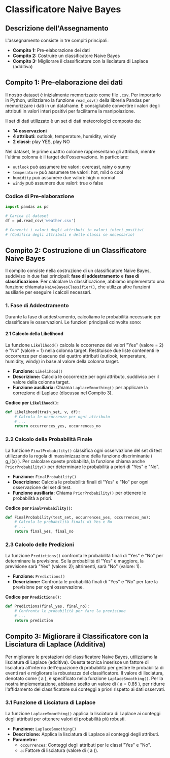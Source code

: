 # Classificatore Naive Bayes

## Descrizione dell'Assegnamento

L'assegnamento consiste in tre compiti principali:

- **Compito 1:** Pre-elaborazione dei dati
- **Compito 2:** Costruire un classificatore Naive Bayes
- **Compito 3:** Migliorare il classificatore con la lisciatura di Laplace (additiva)

## Compito 1: Pre-elaborazione dei dati

Il nostro dataset è inizialmente memorizzato come file `.csv`. Per importarlo in Python, utilizziamo la funzione `read_csv()` della libreria Pandas per memorizzare i dati in un dataframe. È consigliabile convertire i valori degli attributi in valori interi positivi per facilitarne la manipolazione.

Il set di dati utilizzato è un set di dati meteorologici composto da:

- **14 osservazioni**
- **4 attributi:** outlook, temperature, humidity, windy
- **2 classi:** play YES, play NO

Nel dataset, le prime quattro colonne rappresentano gli attributi, mentre l'ultima colonna è il target dell'osservazione. In particolare:

- `outlook` può assumere tre valori: overcast, rainy o sunny
- `temperature` può assumere tre valori: hot, mild o cool
- `humidity` può assumere due valori: high o normal
- `windy` può assumere due valori: true o false

### Codice di Pre-elaborazione

```python
import pandas as pd

# Carica il dataset
df = pd.read_csv('weather.csv')

# Converti i valori degli attributi in valori interi positivi
# (Codifica degli attributi e delle classi se necessario)
```
## Compito 2: Costruzione di un Classificatore Naive Bayes

Il compito consiste nella costruzione di un classificatore Naive Bayes, suddiviso in due fasi principali: **fase di addestramento** e **fase di classificazione**. Per calcolare la classificazione, abbiamo implementato una funzione chiamata `NaiveBayesClassifier()`, che utilizza altre funzioni ausiliarie per eseguire i calcoli necessari.

### 1. Fase di Addestramento

Durante la fase di addestramento, calcoliamo le probabilità necessarie per classificare le osservazioni. Le funzioni principali coinvolte sono:

#### 2.1 Calcolo della Likelihood

La funzione `Likelihood()` calcola le occorrenze dei valori "Yes" (valore = 2) e "No" (valore = 1) nella colonna target. Restituisce due liste contenenti le occorrenze per ciascuno dei quattro attributi (outlook, temperature, humidity, windy) in base al valore della colonna target.

- **Funzione:** `Likelihood()`
- **Descrizione:** Calcola le occorrenze per ogni attributo, suddiviso per il valore della colonna target.
- **Funzione ausiliaria:** Chiama `LaplaceSmoothing()` per applicare la correzione di Laplace (discussa nel Compito 3).

**Codice per `Likelihood()`:**
```python
def Likelihood(train_set, v, df):
    # Calcola le occorrenze per ogni attributo
    # ...
    return occurrences_yes, occurrences_no
```
### 2.2 Calcolo della Probabilità Finale

La funzione `FinalProbability()` classifica ogni osservazione del set di test utilizzando la regola di massimizzazione della funzione discriminante \( g_i(x) \). Per calcolare queste probabilità, la funzione chiama anche `PriorProbability()` per determinare le probabilità a priori di "Yes" e "No".

- **Funzione:** `FinalProbability()`
- **Descrizione:** Calcola le probabilità finali di "Yes" e "No" per ogni osservazione del set di test.
- **Funzione ausiliaria:** Chiama `PriorProbability()` per ottenere le probabilità a priori.

**Codice per `FinalProbability()`:**
```python
def FinalProbability(test_set, occurrences_yes, occurrences_no):
    # Calcola le probabilità finali di Yes e No
    # ...
    return final_yes, final_no
```
### 2.3 Calcolo delle Predizioni

La funzione `Predictions()` confronta le probabilità finali di "Yes" e "No" per determinare la previsione. Se la probabilità di "Yes" è maggiore, la previsione sarà "Yes" (valore: 2); altrimenti, sarà "No" (valore: 1).

- **Funzione:** `Predictions()`
- **Descrizione:** Confronta le probabilità finali di "Yes" e "No" per fare la previsione per ogni osservazione.

**Codice per `Predictions()`:**
```python
def Predictions(final_yes, final_no):
    # Confronta le probabilità per fare la previsione
    # ...
    return prediction
```
## Compito 3: Migliorare il Classificatore con la Lisciatura di Laplace (Additiva)

Per migliorare le prestazioni del classificatore Naive Bayes, utilizziamo la lisciatura di Laplace (additiva). Questa tecnica inserisce un fattore di lisciatura all'interno dell'equazione di probabilità per gestire le probabilità di eventi rari e migliorare la robustezza del classificatore. Il valore di lisciatura, denotato come \( a \), è specificato nella funzione `LaplaceSmoothing()`. Per la nostra implementazione, abbiamo scelto un valore di \( a = 0.85 \), per ridurre l'affidamento del classificatore sui conteggi a priori rispetto ai dati osservati.

### 3.1 Funzione di Lisciatura di Laplace

La funzione `LaplaceSmoothing()` applica la lisciatura di Laplace ai conteggi degli attributi per ottenere valori di probabilità più robusti.

- **Funzione:** `LaplaceSmoothing()`
- **Descrizione:** Applica la lisciatura di Laplace ai conteggi degli attributi.
- **Parametro:** 
  - `occurrences`: Conteggi degli attributi per le classi "Yes" e "No".
  - `a`: Fattore di lisciatura (valore di \( a \)).

